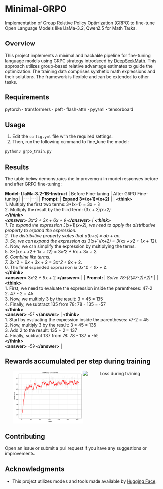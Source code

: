 # Minimal-GRPO
Implementation of Group Relative Policy Optimization (GRPO) to fine-tune Open Language Models like LlaMa-3.2, Qwen2.5 for Math Tasks.


## Overview
This project implements a minimal and hackable pipeline for fine-tuning language models using GRPO strategy introduced by [DeepSeekMath](https://arxiv.org/abs/2402.03300). This approach utilizes group-based relative advantage estimates to guide the optimization. The training data comprises synthetic math expressions and their solutions. The framework is flexible and can be extended to other tasks.

## Requirements
pytorch **·** transformers **·** peft **·** flash-attn **·** pyyaml **·** tensorboard

## Usage

1. Edit the `config.yml` file with the required settings.
2. Then, run the following command to fine_tune the model:
```bash
python3 grpo_train.py
```

## Results
The table below demonstrates the improvement in model responses before and after GRPO fine-tuning:

**Model: LlaMa-3.2-1B-Instruct**
| Before Fine-tuning | After GRPO Fine-tuning |
|---|---|
|  **Prompt:**  | **Expand 3\*(x+1)\*(x+2)** |
| **\<think>**<br>1. Multiply the first two terms: 3*(x+1) = 3x + 3<br>2. Multiply the result by the third term: (3x + 3)*(x+2)<br>**\</think>**<br>**\<answer>** 3x^2 + 3x + 6x + 6 **\</answer>** | **\<think>**<br>1. To expand the expression 3*(x+1)*(x+2), we need to apply the distributive property to expand the expression.<br>2. The distributive property states that a(b+c) = ab + ac.<br>3. So, we can expand the expression as 3*(x+1)*(x+2) = 3*(x*x + x*2 + 1*x + 1*2).<br>4. Now, we can simplify the expression by multiplying the terms.<br>5. 3*(x*x + x*2 + 1*x + 1*2) = 3*x^2 + 6*x + 3*x + 2.<br>6. Combine like terms.<br>7. 3*x^2 + 6*x + 3*x + 2 = 3*x^2 + 9*x + 2.<br>8. The final expanded expression is 3*x^2 + 9*x + 2.<br>**\</think>**<br>**\<answer>** 3*x^2 + 9*x + 2 **\</answer>** |
|  **Prompt:**  | **Solve 78-(3*(47-2)+2)** |
| **\<think>**<br>1. First, we need to evaluate the expression inside the parentheses: 47-2<br>2. 47 - 2 = 45<br>3. Now, we multiply 3 by the result: 3 * 45 = 135<br>4. Finally, we subtract 135 from 78: 78 - 135 = -57<br>**\</think>**<br> **\<answer>** -57 **\</answer>** | **\<think>**<br>1. Start by evaluating the expression inside the parentheses: 47-2 = 45<br>2. Now, multiply 3 by the result: 3 * 45 = 135<br>3. Add 2 to the result: 135 + 2 = 137<br>4. Finally, subtract 137 from 78: 78 - 137 = -59<br>**\</think>**<br> **\<answer>** -59 **\</answer>** |
<!-- ------------------------------------
------------------------------------
**Model: Qwen2.5-0.5B-Instruct**
| Before Fine-tuning | After GRPO Fine-tuning |
|---|---|
|  **Prompt:**  | **Expand 3\*(x+1)\*(x+2)** |
| **\<think>**<br>1. Multiply the first two terms: 3*(x+1) = 3x + 3<br>2. Multiply the result by the third term: (3x + 3)*(x+2)<br>**\</think>**<br>**\<answer>** 3x^2 + 3x + 6x + 6 **\</answer>** | **\<think>**<br>1: First, I'll distribute 3 to (x+1)*(x+2)<br>2: This gives 3(x^2 + 2x + x + 2)<br>3: Simplifying the inner expression: 3(x^2 + 3x + 2)<br>4: Distributing the 3: 3x^2 + 9x + 6<br>**\</think>**<br> **\<answer>** 3x^2 + 9x + 6 **\</answer>** |
|  **Prompt:**  | **Solve 78-(3*(47-2)+2)** |
| **\<think>**<br>1. First, we need to evaluate the expression inside the parentheses: 47-2<br>2. 47 - 2 = 45<br>3. Now, we multiply 3 by the result: 3 * 45 = 135<br>4. Finally, we subtract 135 from 78: 78 - 135 = -57<br>**\</think>**<br> **\<answer>** -57 **\</answer>** | **\<think>**<br>1: First, I'll calculate 47-2 = 45<br>2: Then, 3*45 = 135<br>3: Next, 135+2 = 137<br>4: Finally, 78-137 = -59<br>**\</think>**<br> **\<answer>** -59 **\</answer>** | -->

## Rewards accumulated per step during training

<div align="center">
  <div style="display: flex; justify-content: center;">
    <img src="./results/llama.png" alt="Reward during training" width="45%" />
    <img src="assets/loss_curve.png" alt="Loss during training" width="45%" />
  </div>
</div>

## Contributing
Open an issue or submit a pull request if you have any suggestions or improvements.

## Acknowledgments
- This project utilizes models and tools made available by [Hugging Face](https://huggingface.co/).

<!-- 

---------------------------------------
Expand 3*(x+1)*(x+2)
<think>
1. First, we need to multiply the two binomials (x+1) and (x+2).
2. To do this, we multiply each term in the first binomial by each term in the second binomial.
3. This gives us: x*x + x*2 + 1*x + 1*2
4. Simplifying this, we get: x^2 + 2x + x + 2
5. Combining like terms, we get: x^2 + 3x + 2
</think>
<answer>x^2 + 3x + 2</answer>
---------------------------------------
---------------------------------------
Solve 78-(3*(47-2)+2)
<think>
1. First, we need to evaluate the expression inside the parentheses: 47-2
2. 47 - 2 = 45
3. Now, we can substitute the result back into the original expression: 78 - (3 * 45)
4. Next, we need to multiply 3 and 45: 3 * 45 = 135
5. Now, we can substitute the result back into the expression: 78 - 135
6. Finally, we need to subtract 135 from 78: 78 - 135 = -57
</answer> -->
